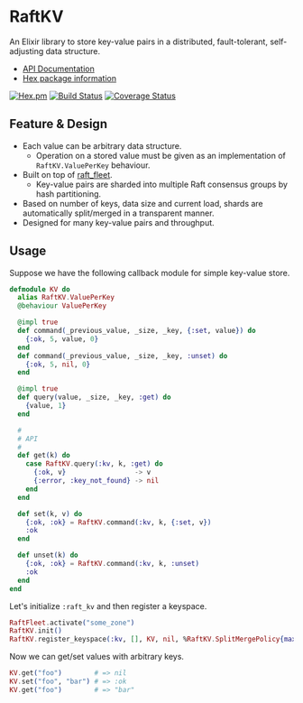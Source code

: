 # RaftKV

An Elixir library to store key-value pairs in a distributed, fault-tolerant, self-adjusting data structure.

- [API Documentation](http://hexdocs.pm/raft_kv/)
- [Hex package information](https://hex.pm/packages/raft_kv)

[![Hex.pm](http://img.shields.io/hexpm/v/raft_kv.svg)](https://hex.pm/packages/raft_kv)
[![Build Status](https://travis-ci.org/skirino/raft_kv.svg)](https://travis-ci.org/skirino/raft_kv)
[![Coverage Status](https://coveralls.io/repos/github/skirino/raft_kv/badge.svg?branch=master)](https://coveralls.io/github/skirino/raft_kv?branch=master)

## Feature & Design

- Each value can be arbitrary data structure.
    - Operation on a stored value must be given as an implementation of `RaftKV.ValuePerKey` behaviour.
- Built on top of [raft_fleet](https://github.com/skirino/raft_fleet).
    - Key-value pairs are sharded into multiple Raft consensus groups by hash partitioning.
- Based on number of keys, data size and current load, shards are automatically split/merged in a transparent manner.
- Designed for many key-value pairs and throughput.

## Usage

Suppose we have the following callback module for simple key-value store.
```ex
defmodule KV do
  alias RaftKV.ValuePerKey
  @behaviour ValuePerKey

  @impl true
  def command(_previous_value, _size, _key, {:set, value}) do
    {:ok, 5, value, 0}
  end
  def command(_previous_value, _size, _key, :unset) do
    {:ok, 5, nil, 0}
  end

  @impl true
  def query(value, _size, _key, :get) do
    {value, 1}
  end

  #
  # API
  #
  def get(k) do
    case RaftKV.query(:kv, k, :get) do
      {:ok, v}                 -> v
      {:error, :key_not_found} -> nil
    end
  end

  def set(k, v) do
    {:ok, :ok} = RaftKV.command(:kv, k, {:set, v})
    :ok
  end

  def unset(k) do
    {:ok, :ok} = RaftKV.command(:kv, k, :unset)
    :ok
  end
end
```

Let's initialize `:raft_kv` and then register a keyspace.
```ex
RaftFleet.activate("some_zone")
RaftKV.init()
RaftKV.register_keyspace(:kv, [], KV, nil, %RaftKV.SplitMergePolicy{max_shards: 16, max_keys_per_shard: 100})
```

Now we can get/set values with arbitrary keys.
```ex
KV.get("foo")        # => nil
KV.set("foo", "bar") # => :ok
KV.get("foo")        # => "bar"
```
